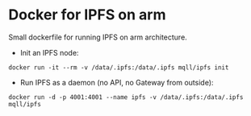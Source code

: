 # Docker for IPFS on arm

Small dockerfile for running IPFS on arm architecture.

* Init an IPFS node:
```
docker run -it --rm -v /data/.ipfs:/data/.ipfs mqll/ipfs init
```

* Run IPFS as a daemon (no API, no Gateway from outside):
```
docker run -d -p 4001:4001 --name ipfs -v /data/.ipfs:/data/.ipfs mqll/ipfs
```

